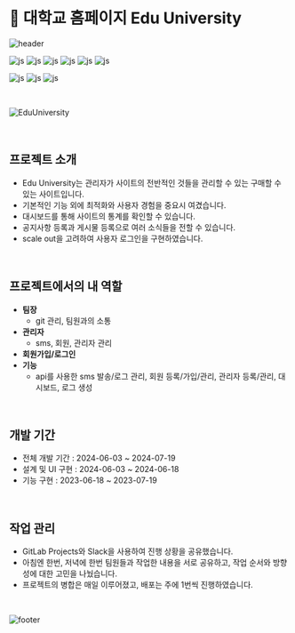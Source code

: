 # 🏫 대학교 홈페이지 Edu University
![header](https://capsule-render.vercel.app/api?type=waving&color=A6E9C4&height=200&section=header&text=Edu%20University&fontSize=90)

![js](https://img.shields.io/badge/HTML5-E34F26?style=for-the-badge&logo=html5&logoColor=white)
![js](https://img.shields.io/badge/CSS3-1572B6?style=for-the-badge&logo=css3&logoColor=white)
![js](https://img.shields.io/badge/Java-ED8B00?style=for-the-badge&logo=openjdk&logoColor=white)
![js](https://img.shields.io/badge/Spring-6DB33F?style=for-the-badge&logo=spring&logoColor=white)
![js](https://img.shields.io/badge/Bootstrap-563D7C?style=for-the-badge&logo=bootstrap&logoColor=white)
![js](https://img.shields.io/badge/JavaScript-F7DF1E?style=for-the-badge&logo=JavaScript&logoColor=white)

![js](https://img.shields.io/badge/MySQL-005C84?style=for-the-badge&logo=mysql&logoColor=white)
![js](https://img.shields.io/badge/redis-%23DD0031.svg?&style=for-the-badge&logo=redis&logoColor=white)
![js](https://img.shields.io/badge/json%20web%20tokens-323330?style=for-the-badge&logo=json-web-tokens&logoColor=pink)

<br>

![EduUniversity](https://github.com/user-attachments/assets/21730fc2-9bba-400a-86ef-a8ed0c4e8d6f)

<br>


## 프로젝트 소개

- Edu University는 관리자가 사이트의 전반적인 것들을 관리할 수 있는 구매할 수 있는 사이트입니다.
- 기본적인 기능 외에 최적화와 사용자 경험을 중요시 여겼습니다.
- 대시보드를 통해 사이트의 통계를 확인할 수 있습니다.
- 공지사항 등록과 게시물 등록으로 여러 소식들을 전할 수 있습니다.
- scale out을 고려하여 사용자 로그인을 구현하였습니다.

<br>

## 프로젝트에서의 내 역할

- **팀장**
  - git 관리, 팀원과의 소통
- **관리자**
  - sms, 회원, 관리자 관리
- **회원가입/로그인**
- **기능**
  - api를 사용한 sms 발송/로그 관리, 회원 등록/가입/관리, 관리자 등록/관리, 대시보드, 로그 생성

<br>

## 개발 기간

- 전체 개발 기간 : 2024-06-03 ~ 2024-07-19
- 설계 및 UI 구현 : 2024-06-03 ~ 2024-06-18
- 기능 구현 : 2023-06-18 ~ 2023-07-19

<br>

## 작업 관리
- GitLab Projects와 Slack을 사용하여 진행 상황을 공유했습니다.
- 아침엔 한번, 저녁에 한번 팀원들과 작업한 내용을 서로 공유하고, 작업 순서와 방향성에 대한 고민을 나눴습니다.
- 프로젝트의 병합은 매일 이루어졌고, 배포는 주에 1번씩 진행하였습니다.

<br>

![footer](https://capsule-render.vercel.app/api?type=waving&color=A6E9C4&height=200&section=footer&text=&fontSize=90)
